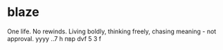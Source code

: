 # blaze

One life. No rewinds. Living boldly, thinking freely, chasing meaning - not approval.
yyyy
..7 h 
пвр dvf 
5
3
f




